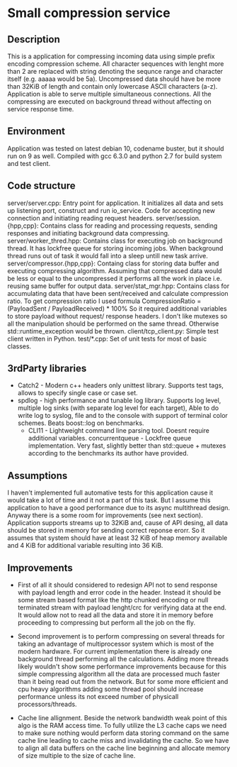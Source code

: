 # Small compression service
## Description
This is a application for compressing incoming data using simple prefix encoding compression scheme.
All character sequences with lenght more than 2 are replaced with string denoting the sequnce range and character itself (e.g. aaaaa would be 5a).
Uncompressed data should have be more than 32KiB of length and contain only lowercase ASCII characters (a-z). Application is able to serve multiple simultaneous connections.
All the compressing are executed on background thread without affecting on service response time.

## Environment
Application was tested on latest debian 10, codename buster, but it should run on 9 as well. Compiled with gcc 6.3.0 and python 2.7 for build system and test client.

## Code structure

server/server.cpp:
Entry point for application. It initializes all data and sets up listening port, construct and run io_service. Code for accepting new connection and initiating reading request headers.
server/session.{hpp,cpp}:
Contains class for reading and processing requests, sending responses and initiating background data compressing.
server/worker_thred.hpp:
Contains class for executing job on background thread. It has lockfree queue for storing incoming jobs. When background thread runs out of task it would fall into a sleep untill new task arrive.
server/compressor.{hpp,cpp}:
Containg class for storing data buffer and executing compressing algorithm. Assuming that compressed data would be less or equal to the uncompressed it performs all the work in place i.e. reusing same buffer for output data.
server/stat_mgr.hpp:
Contains class for accumulating data that have been sent/received and calculate compression ratio. To get compression ratio I used formula CompressionRatio = (PayloadSent / PayloadReceived) * 100%
So it required  additional variables to store payload without request/ response headers. I don't like mutexes so all the manipulation should be performed on the same thread. Otherwise std::runtime_exception
would be thrown.
client/tcp_client.py:
Simple test client written in Python.
test/*.cpp:
Set of unit tests for most of basic classes.

## 3rdParty libraries
* Catch2 - Modern c++ headers only unittest library. Supports test tags, allows to specify single case or case set.
* spdlog - high performance and tunable log library. Supports log level, multiple log sinks (with separate log level for each target), Able to do write log to
     syslog, file and to the console with support of terminal color schemes. Beats boost::log on benchmarks.
     * CLI11 -  Lightweight command line parsing tool. Doesnt require additional variables.
     concurrentqueue - Lockfree queue implementation. Very fast, slightly better than std::queue + mutexes according to the benchmarks its author have provided.

## Assumptions
I haven't implemented full automative tests for this application cause it would take a lot of time and it not a part of this task.
But I assume this application to have a good performance due to its async multithread design. Anyway there is a some room for improvements (see next section).
Application supports streams up to 32KiB and, cause of API desing, all data should be stored in memory for sending correct reponse erorr.
So it assumes that system should have at least 32 KiB of heap memory available and 4 KiB for additional variable resulting into 36 KiB.

## Improvements

- First of all it should considered to redesign API not to send response with payload length and error code in the header.
Instead it should be some stream based format like the http chunked encoding or null terminated stream with payload lenght/crc for verifying data at the end.
It would allow not to read all the data and store it in memory before proceeding to compressing but perform all the job on the fly.

- Second improvement is to perform compressing on several threads for taking an advantage of multiprocessor system which is most of the modern hardware.
For current implementation there is already one background thread performing all the calculations. Adding more threads likely wouldn't show some performance improvements
because for this simple compressing algorithm all the data are processed much faster than it being read out from the network. But for some more efficient and cpu heavy
algorithms adding some thread pool should increase performance unless its not exceed number of physicall processors/threads.
- Cache line allignment. Beside the network bandwidth weak point of this algo is the RAM access time. To fully utilize the L3 cache caps we need to make sure nothing would perform data storing command on the
same cache line leading to cache miss and invalidating the cache. So we have to align all data buffers on the cache  line beginning and allocate memory of size multiple to the size of cache line.

